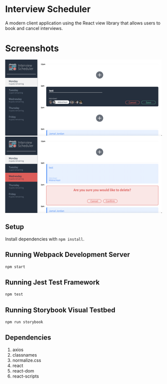 # Interview Scheduler
A modern client application using the React view library that allows users to book and cancel interviews.

# Screenshots
!["Form for adding or editing appointments"](https://github.com/SARATH-VARMA/scheduler/blob/master/docs/appointment-form.png?raw=true)
!["Confirmation for cancellation"](https://github.com/SARATH-VARMA/scheduler/blob/master/docs/cancel-confirmation.png?raw=true)

## Setup

Install dependencies with `npm install`.

## Running Webpack Development Server

```sh
npm start
```

## Running Jest Test Framework

```sh
npm test
```

## Running Storybook Visual Testbed

```sh
npm run storybook
```

## Dependencies
1. axios
2. classnames
3. normalize.css
4. react
5. react-dom
6. react-scripts
